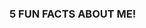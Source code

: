 ###  5 FUN FACTS ABOUT ME!

<!--
**CALARA-blip/CALARA-blip** is a ✨ _special_ ✨ repository because its `README.md` (this file) appears on your GitHub profile.

I'm Third Year BSIT at Central Philippine University.

Five fun facts about my self:
- I love listening to opm, pop and pop-punks.
- I can play ukulele and guitar.
- I'm a vocalist of Gabing Kwago Band.
- Dark Chocolate is my Fave.
- One thing I cannot live without is iced coffee.

--!>
